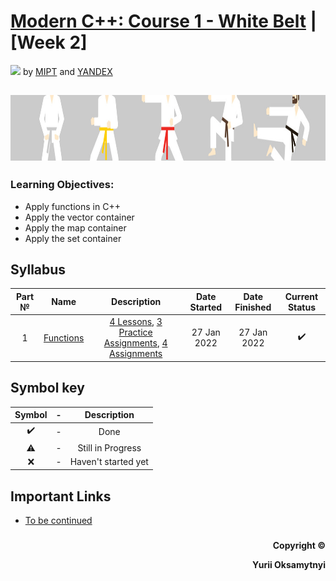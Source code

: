 # [Modern C++: Course 1 - White Belt](https://www.coursera.org/learn/c-plus-plus-white)  | [Week 2]
<img src="https://info.nyif.com/wp-content/uploads/2019/05/coursera_logo.jpg" height="15" /> by [MIPT](https://www.mipt.ru) and [YANDEX](https://www.yandex.ru) 
## <img src="https://github.com/allwak/coursera-modern-cpp-course1-white-belt-byOks/blob/master/Pic/16-Yandex-291-1500_430-1500_430.jpg" height="105" />

### Learning Objectives:
- Apply functions in C++
- Apply the vector container
- Apply the map container
- Apply the set container


## Syllabus
Part №     | Name          | Description   | Date Started  | Date Finished | Current Status  
:-----------: | :------------------------------------: | :---------------------------------------------------: | :-----------: | :-----------: | :-----------: 
1 |[Functions]()| [4 Lessons](), [3 Practice Assignments](), [4 Assignments]()|27 Jan 2022|27 Jan 2022|✔️



## Symbol key
Symbol|  -   | Description
:----:|:----:|:----: 
✔️   |  -   | Done  
⚠️    |  -   | Still in Progress
❌   |  -   | Haven't started yet

## Important Links

* [To be continued](https://i.gifer.com/9gTX.gif)
###
<p align="right"><b>Copyright ©️</b></p>
<p align="right"><b>Yurii Oksamytnyi</b></p>
